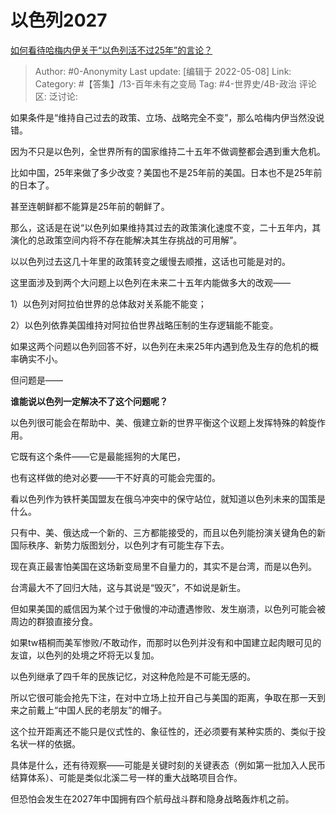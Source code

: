 # 以色列2027
[如何看待哈梅内伊关于“以色列活不过25年”的言论？](https://www.zhihu.com/question/35530832/answer/2475749564)

> Author: #0-Anonymity
> Last update: [编辑于 2022-05-08]
> Link:
> Category: #【答集】/13-百年未有之变局
> Tag: #4-世界史/4B-政治
> 评论区:
> 泛讨论:

如果条件是“维持自己过去的政策、立场、战略完全不变”，那么哈梅内伊当然没说错。

因为不只是以色列，全世界所有的国家维持二十五年不做调整都会遇到重大危机。

比如中国，25年来做了多少改变？美国也不是25年前的美国。日本也不是25年前的日本了。

甚至连朝鲜都不能算是25年前的朝鲜了。

那么，这话是在说“以色列如果维持其过去的政策演化速度不变，二十五年内，其演化的总政策空间内将不存在能解决其生存挑战的可用解”。

以以色列过去这几十年里的政策转变之缓慢去顺推，这话也可能是对的。

这里面涉及到两个大问题上以色列在未来二十五年内能做多大的改观——

1）以色列对阿拉伯世界的总体敌对关系能不能变；

2）以色列依靠美国维持对阿拉伯世界战略压制的生存逻辑能不能变。

如果这两个问题以色列回答不好，以色列在未来25年内遇到危及生存的危机的概率确实不小。

但问题是——

**谁能说以色列一定解决不了这个问题呢？**

以色列很可能会在帮助中、美、俄建立新的世界平衡这个议题上发挥特殊的斡旋作用。

它既有这个条件——它是最能摇狗的大尾巴，

也有这样做的绝对必要——干不好真的可能会完蛋的。

看以色列作为铁杆美国盟友在俄乌冲突中的保守站位，就知道以色列未来的国策是什么。

只有中、美、俄达成一个新的、三方都能接受的，而且以色列能扮演关键角色的新国际秩序、新势力版图划分，以色列才有可能生存下去。

现在真正最害怕美国在这场新变局里不自量力的，其实不是台湾，而是以色列。

台湾最大不了回归大陆，这与其说是“毁灭”，不如说是新生。

但如果美国的威信因为某个过于傲慢的冲动遭遇惨败、发生崩溃，以色列可能会被周边的群狼直接分食。

如果tw梧桐而美军惨败/不敢动作，而那时以色列并没有和中国建立起肉眼可见的友谊，以色列的处境之坏将无以复加。

以色列继承了四千年的民族记忆，对这种危险是不可能无感的。

所以它很可能会抢先下注，在对中立场上拉开自己与美国的距离，争取在那一天到来之前戴上“中国人民的老朋友”的帽子。

这个拉开距离还不能只是仪式性的、象征性的，还必须要有某种实质的、类似于投名状一样的依据。

具体是什么，还有待观察——可能是关键时刻的关键表态（例如第一批加入人民币结算体系）、可能是类似北溪二号一样的重大战略项目合作。

但恐怕会发生在2027年中国拥有四个航母战斗群和隐身战略轰炸机之前。
